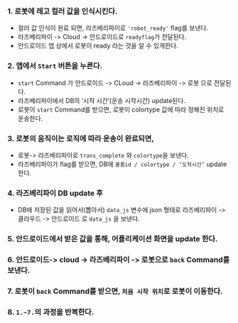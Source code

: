 ### 1. 로봇에 레고 컬러 값을 인식시킨다.
- 컬러 값 인식이 완료 되면, 라즈베리파이로 `'robot_ready'` flag를 보낸다.
- 라즈베리파이 -> Cloud -> 안드로이드로 `readyflag`가 전달된다.
- 안드로이드 앱 상에서 로봇이 ready 라는 것을 알 수 있게한다.
### 2. 앱에서 `Start` 버튼을 누른다.
- `start` Command 가 안드로이드 -> CLoud -> 라즈베리파이 -> 로봇 으로 전달된다.
- 라즈베리파이에서 DB의 ‘시작 시간’(운송 시작시간) update된다. 
- 로봇이 `start` Command를 받으면, 로봇이 colortype 값에 따라 정해진 위치로 운송한다.

### 3. 로봇의 움직이는 로직에 따라 운송이 완료되면,
- 로봇-> 라즈베리파이로 `trans_complete` 와 `colortype`을 보낸다.
- 라즈베리파이가 flag를 받으면, DB에 `물품id / colortype / ‘도착시간’` update한다.


### 4. 라즈베리파이 DB update 후
- DB에 저장된 값을 읽어서(뽑아서) `data_js` 변수에 json 형태로 라즈베리파이 -> 클라우드 -> 안드로이드 로 `data_js` 을 보낸다.

### 5. 안드로이드에서 받은 값을 통해, 어플리케이션 화면을 update 한다.

### 6. 안드로이드-> cloud -> 라즈베리파이 -> 로봇으로 `back` Command를 보낸다.


### 7. 로봇이 `back` Command를 받으면, `처음 시작 위치`로 로봇이 이동한다.



### 8. `1.~7.`의 과정을 반복한다.

